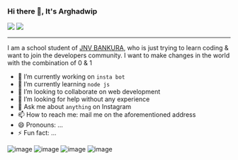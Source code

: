 ### Hi there 👋, It's Arghadwip
[<img src="https://img.shields.io/badge/Instagram-E4405F?style=for-the-badge&logo=instagram&logoColor=white"/>](https://instagram.com/sarkar_2_?igshid=YmMyMTA2M2Y=)
[<img src="https://img.shields.io/badge/Gmail-D14836?style=for-the-badge&logo=gmail&logoColor=white" />](mailto:arghadwip23@gmail.com)
***
I am a school student of [JNV BANKURA](https://en.m.wikipedia.org/wiki/Jawahar_Navodaya_Vidyalaya,_Bankura), who is just trying to learn coding & want to join the developers community. I want to make changes in the world with the combination of 0 & 1 

- 🔭 I’m currently working on `insta bot`
- 🌱 I’m currently learning `node js`
- 👯 I’m looking to collaborate on web development
- 🤔 I’m looking for help without any experience
- 💬 Ask me about `anything` on Instagram
- 📫 How to reach me: mail me on the aforementioned address
- 😄 Pronouns: ...
- ⚡ Fun fact: ...


![image](https://github-readme-stats.vercel.app/api/top-langs/?username=arghadwip23)
![image](https://github-readme-stats.vercel.app/api?username=arghadwip23)
![image](https://github-profile-summary-cards.vercel.app/api/cards/profile-details?username=arghadwip23&theme=vue)
![image](https://activity-graph.herokuapp.com/graph?username=arghadwip23&theme=minimal)

